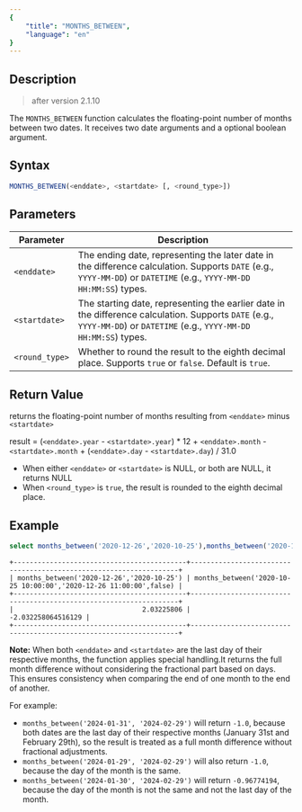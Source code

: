 ```yaml
---
{
    "title": "MONTHS_BETWEEN",
    "language": "en"
}
---
```


<!-- 
Licensed to the Apache Software Foundation (ASF) under one
or more contributor license agreements.  See the NOTICE file
distributed with this work for additional information
regarding copyright ownership.  The ASF licenses this file
to you under the Apache License, Version 2.0 (the
"License"); you may not use this file except in compliance
with the License.  You may obtain a copy of the License at

  http://www.apache.org/licenses/LICENSE-2.0

Unless required by applicable law or agreed to in writing,
software distributed under the License is distributed on an
"AS IS" BASIS, WITHOUT WARRANTIES OR CONDITIONS OF ANY
KIND, either express or implied.  See the License for the
specific language governing permissions and limitations
under the License.
-->

## Description
> after version 2.1.10

The `MONTHS_BETWEEN` function calculates the floating-point number of months between two dates. It receives two date arguments and a optional boolean argument.

## Syntax

```sql
MONTHS_BETWEEN(<enddate>, <startdate> [, <round_type>])
```

## Parameters

| Parameter         | Description                                                |
|-------------------|------------------------------------------------------------|
| `<enddate>`   | The ending date, representing the later date in the difference calculation. Supports `DATE` (e.g., `YYYY-MM-DD`) or `DATETIME` (e.g., `YYYY-MM-DD HH:MM:SS`) types.     |
| `<startdate>` | The starting date, representing the earlier date in the difference calculation. Supports `DATE` (e.g., `YYYY-MM-DD`) or `DATETIME` (e.g., `YYYY-MM-DD HH:MM:SS`) types. |
| `<round_type>` | Whether to round the result to the eighth decimal place. Supports `true` or `false`. Default is `true`. |

## Return Value

returns the floating-point number of months resulting from `<enddate>` minus `<startdate>`

result = (`<enddate>.year` - `<startdate>.year`) * 12 + `<enddate>.month` - `<startdate>.month` + (`<enddate>.day` - `<startdate>.day`) / 31.0

- When either `<enddate>` or `<startdate>` is NULL, or both are NULL, it returns NULL
- When `<round_type>` is `true`, the result is rounded to the eighth decimal place.

## Example

```sql
select months_between('2020-12-26','2020-10-25'),months_between('2020-10-25 10:00:00','2020-12-26 11:00:00',false);
```

```text
+-------------------------------------------+-------------------------------------------------------------------+
| months_between('2020-12-26','2020-10-25') | months_between('2020-10-25 10:00:00','2020-12-26 11:00:00',false) |
+-------------------------------------------+-------------------------------------------------------------------+
|                                2.03225806 |                                                -2.032258064516129 |
+-------------------------------------------+-------------------------------------------------------------------+
```

**Note:**
When both `<enddate>` and `<startdate>` are the last day of their respective months, the function applies special handling.It returns the full month difference without considering the fractional part based on days. This ensures consistency when comparing the end of one month to the end of another.

For example:
- `months_between('2024-01-31', '2024-02-29')` will return `-1.0`, because both dates are the last day of their respective months (January 31st and February 29th), so the result is treated as a full month difference without fractional adjustments.
- `months_between('2024-01-29', '2024-02-29')` will also return `-1.0`, because the day of the month is the same.
- `months_between('2024-01-30', '2024-02-29')` will return `-0.96774194`, because the day of the month is not the same and not the last day of the month.